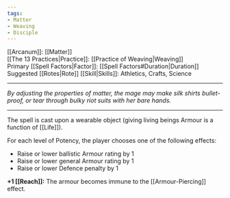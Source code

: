 ```yaml
---
tags:
- Matter
- Weaving
- Disciple
---
```


[[Arcanum]]: [[Matter]]\
[[The 13 Practices|Practice]]: [[Practice of Weaving|Weaving]]\
Primary [[Spell Factors|Factor]]: [[Spell Factors#Duration|Duration]]\
Suggested [[Rotes|Rote]] [[Skill|Skills]]: Athletics, Crafts, Science

---

_By adjusting the properties of matter, the mage may make silk shirts bullet-proof, or tear through bulky riot suits with her bare hands._

---

The spell is cast upon a wearable object (giving living beings Armour is a function of [[Life]]).

For each level of Potency, the player chooses one of the following effects:
- Raise or lower ballistic Armour rating by 1
- Raise or lower general Armour rating by 1
- Raise or lower Defence penalty by 1

**+1 [[Reach]]:** The armour becomes immune to the [[Armour-Piercing]] effect.
